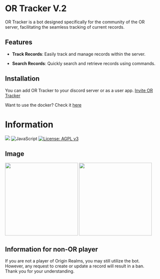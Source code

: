 # OR Tracker V.2

OR Tracker is a bot designed specifically for the community of the OR server, facilitating the seamless tracking of current records.

## Features

- **Track Records**: Easily track and manage records within the server.

- **Search Records**: Quickly search and retrieve records using commands.

## Installation

You can add OR Tracker to your discord server or as a user app. [Invite OR Tracker](https://discord.com/oauth2/authorize?client_id=1294873348387635230)

Want to use the docker? Check it [here](https://hub.docker.com/r/abstra208/clockbox/tags)

# Information

![](https://tokei.rs/b1/github/abstra208/or-tracker)
![JavaScript](https://img.shields.io/badge/Made%20with-JavaScript-1f425f.svg)
[![License: AGPL v3](https://img.shields.io/badge/License-AGPL%20v3-blue.svg)](https://www.gnu.org/licenses/agpl-3.0)


## Image

<img src="https://cloud-6ywvor3t1-hack-club-bot.vercel.app/0image.png" style="height:240px;" >
<img src="https://cloud-1gpwpmo9r-hack-club-bot.vercel.app/0image.png" style="height:240px;" >

## Information for non-OR player

If you are not a player of Origin Realms, you may still utilize the bot. However, any request to create or update a record will result in a ban. Thank you for your understanding.
